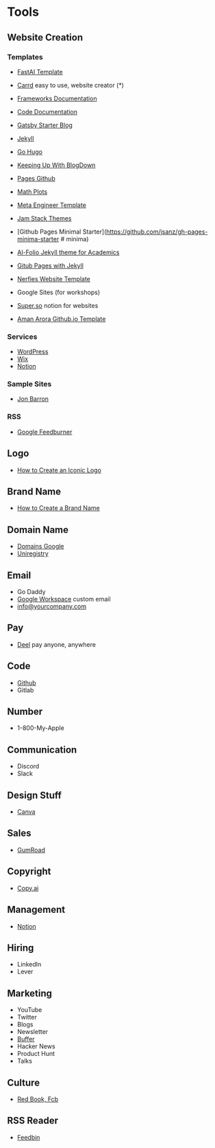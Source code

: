 # Tools
## Website Creation
### Templates
- [FastAI Template](https://www.fast.ai/2020/01/16/fast_template/)

- [Carrd](https://carrd.co/) easy to use, website creator (*)
- [Frameworks Documentation](https://squidfunk.github.io/mkdocs-material/)
- [Code Documentation](https://readthedocs.org/)
- [Gatsby Starter Blog](https://github.com/gatsbyjs/gatsby-starter-blog)
- [Jekyll](https://jekyllrb.com/)
- [Go Hugo](https://gohugo.io/)
- [Keeping Up With BlogDown](https://maraaverick.rbind.io/2017/10/keeping-up-with-blogdown/)
- [Pages Github](https://pages.github.com/)
- [Math Plots](https://dpananos.github.io/)
- [Meta Engineer Template](https://github.com/d4l3k/fn.lc)
- [Jam Stack Themes](https://jamstackthemes.dev/)
- [Github Pages Minimal Starter](https://github.com/jsanz/gh-pages-minima-starter # minima)
- [Al-Folio Jekyll theme for Academics](https://github.com/alshedivat/al-folio)
- [Gitub Pages with Jekyll](https://docs.github.com/en/pages/setting-up-a-github-pages-site-with-jekyll)
- [Nerfies Website Template](https://github.com/nerfies/nerfies.github.io)
- Google Sites (for workshops)
- [Super.so](https://super.so/) notion for websites
- [Aman Arora Github.io Template](https://github.com/amaarora/amaarora.github.io)

### Services
- [WordPress](https://wordpress.com/)
- [Wix](https://www.wix.com/)
- [Notion](https://www.notion.so/)

### Sample Sites
- [Jon Barron](https://github.com/jonbarron/website)

### RSS
- [Google Feedburner](https://feedburner.google.com/fb/a/myfeeds)

## Logo
- [How to Create an Iconic Logo](https://youtu.be/kM5ScBw_JEk)

## Brand Name
- [How to Create a Brand Name](https://www.youtube.com/watch?v=rzbXht7MJVM)

## Domain Name
- [Domains Google](https://domains.google.com/registrar/)
- [Uniregistry](https://uniregistry.com/)

## Email
- Go Daddy
- [Google Workspace](https://workspace.google.com/intl/en_ca/) custom email
- info@yourcompany.com

## Pay
- [Deel](https://www.deel.com/) pay anyone, anywhere

## Code
- [Github]()
- Gitlab

## Number
- 1-800-My-Apple

## Communication
- Discord
- Slack

## Design Stuff
- [Canva](https://www.canva.com/)

## Sales
- [GumRoad](https://gumroad.com/)

## Copyright
- [Copy.ai](https://www.copy.ai/)

## Management
- [Notion](https://www.notion.so/)

## Hiring
- LinkedIn
- Lever

## Marketing
- YouTube
- Twitter 
- Blogs
- Newsletter
- [Buffer](https://buffer.start.page/)
- Hacker News
- Product Hunt
- Talks

## Culture
- [Red Book, Fcb](https://twitter.com/amasad/status/1586758290641285120)

## RSS Reader
- [Feedbin](https://feedbin.com/)
